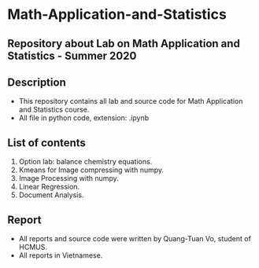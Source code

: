 # Math-Application-and-Statistics
Repository about Lab on Math Application and Statistics - Summer 2020
---
## Description
- This repository contains all lab and source code for Math Application and Statistics course.
- All file in python code, extension: .ipynb
## List of contents
1. Option lab: balance chemistry equations.
2. Kmeans for Image compressing with numpy.
3. Image Processing with numpy.
4. Linear Regression.
5. Document Analysis.
## Report
- All reports and source code were written by Quang-Tuan Vo, student of HCMUS.  
- All reports in Vietnamese.
